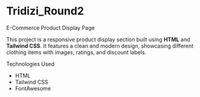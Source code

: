 # Tridizi_Round2
E-Commerce Product Display Page

This project is a responsive product display section built using **HTML** and **Tailwind CSS**. It features a clean and modern design, showcasing different clothing items with images, ratings, and discount labels.

Technologies Used
- HTML
- Tailwind CSS
- FontAwesome
